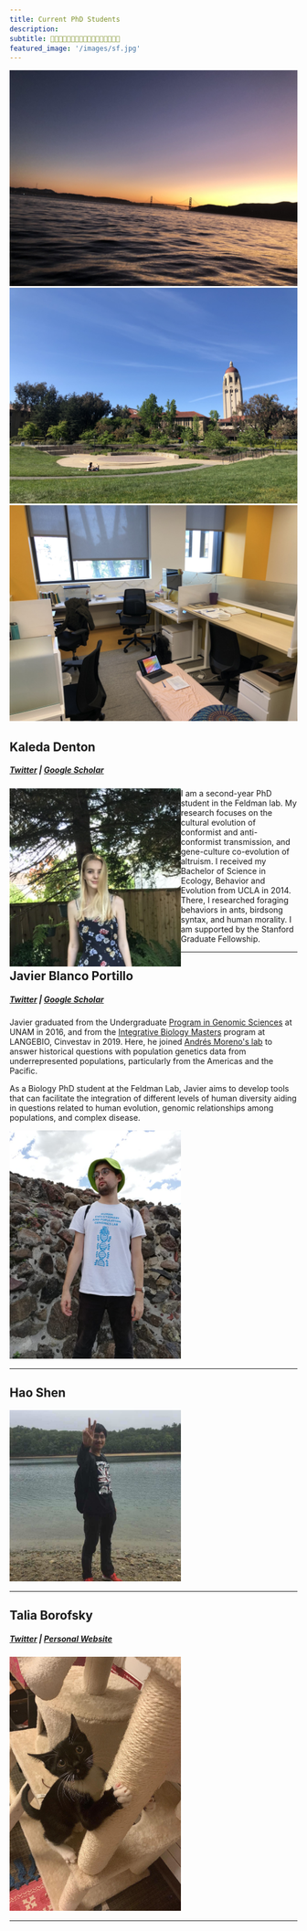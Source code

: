 ```yaml
---
title: Current PhD Students
description:
subtitle: 🌿👨🏻‍💻🌿👩🏼‍💻🌿👩🏼‍💻🌿🧑🏻‍💻🌿
featured_image: '/images/sf.jpg'
---
```


<div class="gallery" data-columns="3">
	<img src="/images/sf.jpg">
	<img src="/images/hoover.jpg">
	<img src="/images/lab2.jpg">
</div>

## Kaleda Denton
##### [Twitter](https://twitter.com/KaledaDenton) | [Google Scholar](https://scholar.google.ca/citations?user=BycE1LoAAAAJ&hl=en)

<img align="left" width="300" alt="kayla" src="/images/kayla.jpg">

I am a second-year PhD student in the Feldman lab. My research focuses on the cultural evolution of conformist and anti-conformist transmission, and gene-culture co-evolution of altruism. I received my Bachelor of Science in Ecology, Behavior and Evolution from UCLA in 2014. There, I researched foraging behaviors in ants, birdsong syntax, and human morality. I am supported by the Stanford Graduate Fellowship.

---

## Javier Blanco Portillo
##### [Twitter](https://twitter.com/JavierBioBlanco) | [Google Scholar](https://scholar.google.co.uk/citations?user=4bo4uK8AAAAJ&hl=en&oi=sra)

Javier graduated from the Undergraduate [Program in Genomic Sciences](https://twitter.com/lcgunam?lang=en) at UNAM in 2016, and from the [Integrative Biology Masters](https://langebio.cinvestav.mx/en/) program at LANGEBIO, Cinvestav in 2019. Here, he joined [Andrés Moreno's lab](https://www.morenolab.org) to answer historical questions with population genetics data from underrepresented populations, particularly from the Americas and the Pacific.

As a Biology PhD student at the Feldman Lab, Javier aims to develop tools that can facilitate the integration of different levels of human diversity aiding in questions related to human evolution, genomic relationships among  populations, and complex disease.

<img width="300" alt="kayla" src="/images/javier.jpeg">

---

## Hao Shen

<img width="300" alt="kayla" src="/images/hao.JPG">

---

## Talia Borofsky
##### [Twitter](https://twitter.com/taliaborofsky) | [Personal Website](https://www.taliaborofsky.com)

<img width="300" alt="kayla" src="/images/talia.jpeg">

---